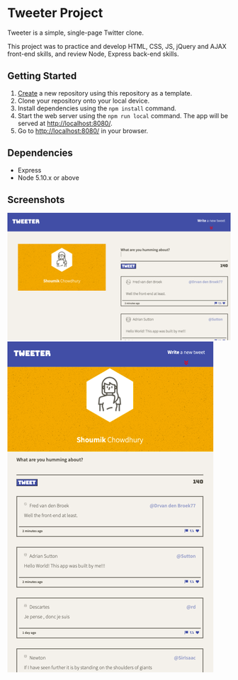 # Tweeter Project

Tweeter is a simple, single-page Twitter clone.

This project was to practice and develop HTML, CSS, JS, jQuery and AJAX front-end skills, and review Node, Express back-end skills.

## Getting Started

1. [Create](https://docs.github.com/en/repositories/creating-and-managing-repositories/creating-a-repository-from-a-template) a new repository using this repository as a template.
2. Clone your repository onto your local device.
3. Install dependencies using the `npm install` command.
3. Start the web server using the `npm run local` command. The app will be served at <http://localhost:8080/>.
4. Go to <http://localhost:8080/> in your browser.

## Dependencies

- Express
- Node 5.10.x or above

## Screenshots

![Screenshot-desktop](https://github.com/Shoumik-Chowdhury/Tweeter/blob/master/docs/Screen%20Shot%202021-11-19%20at%202.57.40%20PM.png?raw=true)
![Screenshot-mobile](https://github.com/Shoumik-Chowdhury/Tweeter/blob/master/docs/Screen%20Shot%202021-11-19%20at%202.59.07%20PM.png?raw=true)